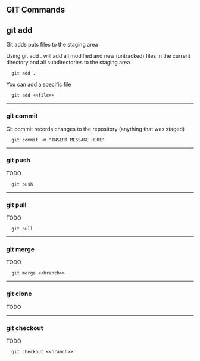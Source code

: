 ## GIT Commands

## git add
Git adds puts files to the staging area

Using git add . will add all modified and new (untracked) files in the current directory and all subdirectories to the staging area
```linux
  git add .
```

You can add a specific file
```linux
  git add <<file>>
```

---------------------------------------------------------------------------
### git commit
Git commit records changes to the repository (anything that was staged)

```linux
  git commit -m "INSERT MESSAGE HERE"
```

---------------------------------------------------------------------------
### git push
TODO

```linux
  git push
```

---------------------------------------------------------------------------
### git pull
TODO

```linux
  git pull
```

---------------------------------------------------------------------------
### git merge
TODO

```linux
  git merge <<branch>>
```

---------------------------------------------------------------------------
### git clone
TODO

---------------------------------------------------------------------------
### git checkout
TODO

```linux
  git checkout <<branch>>
```
